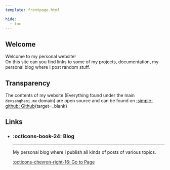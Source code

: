 ```yaml
---
template: frontpage.html

hide:
  - toc
---
```


## Welcome

Welcome to my personal website!  
On this site can you find links to some of my projects, documentation, my personal blog where I post random stuff.

## Transparency

The contents of my website (Everything found under the main `devsanghani.me` domain) are open source and can be found on [:simple-github: Github](https://github.com/devanshusanghani/devsanghani.me){target=_blank}

## Links

<div class="grid cards" markdown>

-   ### :octicons-book-24: Blog
    
    ----
    
    My personal blog where I publish all kinds of posts of various topics.
    
    [:octicons-chevron-right-16: Go to Page](blog/index.md)

</div>